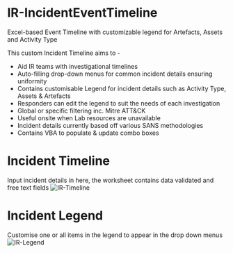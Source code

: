 # IR-IncidentEventTimeline

Excel-based Event Timeline with customizable legend for Artefacts, Assets and Activity Type

This custom Incident Timeline aims to -

  - Aid IR teams with investigational timelines
  - Auto-filling drop-down menus for common incident details ensuring uniformity
  - Contains customisable Legend for incident details such as Activity Type, Assets & Artefacts
  - Responders can edit the legend to suit the needs of each investigation
  - Global or specific filtering inc. Mitre ATT&CK
  - Useful onsite when Lab resources are unavailable
  - Incident details currently based off various SANS methodologies
  - Contains VBA to populate & update combo boxes 

# Incident Timeline
Input incident details in here, the worksheet contains data validated and free text fields
![IR-Timeline](https://user-images.githubusercontent.com/77779774/148288546-3e208701-fc4a-4b11-9028-9bdfa01eb0a3.png)

# Incident Legend
Customise one or all items in the legend to appear in the drop down menus
![IR-Legend](https://user-images.githubusercontent.com/77779774/148288638-b460bc00-662d-426c-94a0-a6b3bbb4bbfa.png)
